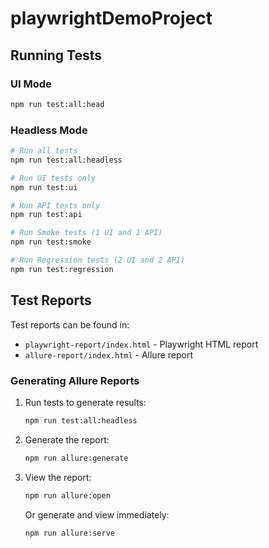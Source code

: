 # playwrightDemoProject

## Running Tests

### UI Mode

```bash
npm run test:all:head
```

### Headless Mode

```bash
# Run all tests
npm run test:all:headless

# Run UI tests only
npm run test:ui

# Run API tests only
npm run test:api

# Run Smoke tests (1 UI and 1 API)
npm run test:smoke

# Run Regression tests (2 UI and 2 API)
npm run test:regression
```

## Test Reports

Test reports can be found in:

- `playwright-report/index.html` - Playwright HTML report
- `allure-report/index.html` - Allure report

### Generating Allure Reports 

1. Run tests to generate results:

   ```bash
   npm run test:all:headless
   ```

2. Generate the report:

   ```bash
   npm run allure:generate
   ```

3. View the report:

   ```bash
   npm run allure:open
   ```

   Or generate and view immediately:

   ```bash
   npm run allure:serve
   ```
